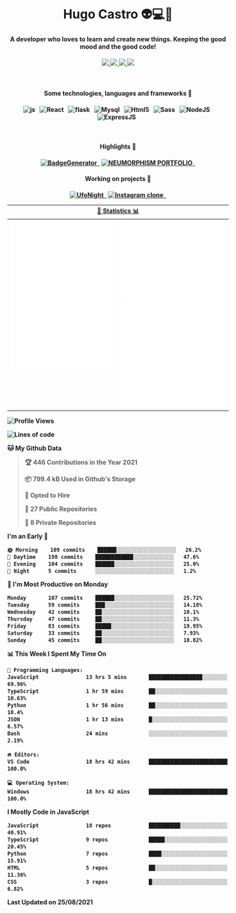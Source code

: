 <h1 align="center">Hugo Castro 👽💻🌌</h1>
<h4 align="center">A developer who loves to learn and create new things. Keeping the good mood and the good code!<h4/>
<p align="center">
		<a href="https://stackoverflow.com/users/11444549/hugo">
		<img src="https://img.shields.io/badge/-Stackoverflow-79db75?style=for-the-badge&logo=Stackoverflow&logoColor=white" />
	</a>
		<a href="https://api.whatsapp.com/send?phone=5532988940411text=Oii, vim pelo github!">
		<img src="https://img.shields.io/badge/WHATSAPP-79db75.svg?&style=for-the-badge&logo=whatsapp&logoColor=white" />
	</a>
		<a href="mailto:hugocastrohc@outlook.com">
		<img src="https://img.shields.io/badge/email-79db75.svg?&style=for-the-badge&logo=protonmail&logoColor=white" />
	<a href="https://open.spotify.com/user/22uat6ppbmvcvyia5me7tdmci">
		<img src="https://img.shields.io/badge/spotify-79db75.svg?&style=for-the-badge&logo=spotify&logoColor=white" />
	</a>
</p>

<br>

<h4 align="center"> Some technologies, languages and frameworks 🚀<h4/>
<p align="center">
	<img src="https://img.shields.io/badge/javascript-79db75.svg?&style=for-the-badge&logo=javascript&logoColor=white" alt="js" />&nbsp;&nbsp;
	<img src="https://img.shields.io/badge/-React-79db75?style=for-the-badge&logo=react&logoColor=white" alt="React" />&nbsp;&nbsp;
	<img src="https://img.shields.io/badge/flask-79db75.svg?&style=for-the-badge&logo=flask&logoColor=white" alt="flask" />&nbsp;&nbsp;
	<img src="https://img.shields.io/badge/mysql-79db75.svg?style=for-the-badge&logo=mysql&logoColor=white" alt="Mysql" />&nbsp;&nbsp;
	<img src="https://img.shields.io/badge/html5-79db75.svg?style=for-the-badge&logo=html5&logoColor=white" alt="Html5" />&nbsp;&nbsp;
	<img src="https://img.shields.io/badge/sass-79db75.svg?style=for-the-badge&logo=sass&logoColor=white" alt="Sass" />&nbsp;&nbsp;
	<img src="https://img.shields.io/badge/node.js-79db75.svg?style=for-the-badge&" alt="NodeJS" />&nbsp;&nbsp;
	<img src="https://img.shields.io/badge/express.js-79db75.svg?style=for-the-badge&" alt="ExpressJS" />&nbsp;&nbsp;
	

</p>

<br>
<h4 align="center"> Highlights 🔆<h4/>
<p align="center">
	  <a text-decoration="none" href="https://pypi.org/project/BadgeGenerator"><img src="https://img.shields.io/badge/BadgeGenerator-79db75.svg?style=for-the-badge&logo=pythonfor-the-badge&logo=django" alt="BadgeGenerator" />&nbsp;&nbsp;<a/>
	<a text-decoration="none" href="https://github.com/HugoCastroBR/Neumorphism_Portfolio"><img src="https://img.shields.io/badge/neumorphism_portfolio-79db75.svg?style=for-the-badge" alt="NEUMORPHISM PORTFOLIO" />&nbsp;&nbsp;<a/>
</p>
<h4 align="center"> Working on projects 🔨<h4/>
	
<p align="center">
	<a text-decoration="none" href="https://github.com/HugoCastroBR/ufonight"><img src="https://img.shields.io/badge/UfoNight-79db75.svg?style=for-the-badge" alt="UfoNight"/>&nbsp;&nbsp;<a/>
		<a text-decoration="none" href="https://github.com/HugoCastroBR/ufonight"><img src="https://img.shields.io/badge/Instagram%20Clone-79db75.svg?style=for-the-badge" alt="Instagram clone"/>&nbsp;&nbsp;<a/>
</p>

<table>
	<tr>
	    <th colspan="2" align="center">
	      <a href="" >🧩 Statistics 📊 </a>
	    </th>
	</tr>
	<tr>
	    <th valign="top" width="600"><img src="https://github.com/HugoCastroBR/HugoCastroBR/blob/master/Isometric.svg"  /></th>
	    <th width="600"><img src="https://github.com/HugoCastroBR/HugoCastroBR/blob/master/metrics.plugin.habits.svg"  />
		<img src="https://github.com/HugoCastroBR/HugoCastroBR/blob/master/metrics.plugin.activity.svg"  />
	    </th>
  	</tr>
	
<table/>

<!--START_SECTION:waka-->
![Profile Views](http://img.shields.io/badge/Profile%20Views-2-blue)

![Lines of code](https://img.shields.io/badge/From%20Hello%20World%20I%27ve%20Written-295085%20lines%20of%20code-blue)

**🐱 My Github Data** 

> 🏆 446 Contributions in the Year 2021
 > 
> 📦 799.4 kB Used in Github's Storage 
 > 
> 💼 Opted to Hire
 > 
> 📜 27 Public Repositories 
 > 
> 🔑 8 Private Repositories  
 > 
**I'm an Early 🐤** 

```text
🌞 Morning    109 commits    ██████░░░░░░░░░░░░░░░░░░░   26.2% 
🌆 Daytime    198 commits    ████████████░░░░░░░░░░░░░   47.6% 
🌃 Evening    104 commits    ██████░░░░░░░░░░░░░░░░░░░   25.0% 
🌙 Night      5 commits      ░░░░░░░░░░░░░░░░░░░░░░░░░   1.2%

```
📅 **I'm Most Productive on Monday** 

```text
Monday       107 commits    ██████░░░░░░░░░░░░░░░░░░░   25.72% 
Tuesday      59 commits     ███░░░░░░░░░░░░░░░░░░░░░░   14.18% 
Wednesday    42 commits     ██░░░░░░░░░░░░░░░░░░░░░░░   10.1% 
Thursday     47 commits     ██░░░░░░░░░░░░░░░░░░░░░░░   11.3% 
Friday       83 commits     █████░░░░░░░░░░░░░░░░░░░░   19.95% 
Saturday     33 commits     ██░░░░░░░░░░░░░░░░░░░░░░░   7.93% 
Sunday       45 commits     ██░░░░░░░░░░░░░░░░░░░░░░░   10.82%

```


📊 **This Week I Spent My Time On** 

```text
💬 Programming Languages: 
JavaScript               13 hrs 5 mins       █████████████████░░░░░░░░   69.96% 
TypeScript               1 hr 59 mins        ██░░░░░░░░░░░░░░░░░░░░░░░   10.63% 
Python                   1 hr 56 mins        ██░░░░░░░░░░░░░░░░░░░░░░░   10.4% 
JSON                     1 hr 13 mins        █░░░░░░░░░░░░░░░░░░░░░░░░   6.57% 
Bash                     24 mins             ░░░░░░░░░░░░░░░░░░░░░░░░░   2.19%

🔥 Editors: 
VS Code                  18 hrs 42 mins      █████████████████████████   100.0%

💻 Operating System: 
Windows                  18 hrs 42 mins      █████████████████████████   100.0%

```

**I Mostly Code in JavaScript** 

```text
JavaScript               18 repos            ██████████░░░░░░░░░░░░░░░   40.91% 
TypeScript               9 repos             █████░░░░░░░░░░░░░░░░░░░░   20.45% 
Python                   7 repos             ████░░░░░░░░░░░░░░░░░░░░░   15.91% 
HTML                     5 repos             ██░░░░░░░░░░░░░░░░░░░░░░░   11.36% 
CSS                      3 repos             █░░░░░░░░░░░░░░░░░░░░░░░░   6.82%

```



 Last Updated on 25/08/2021
<!--END_SECTION:waka-->


